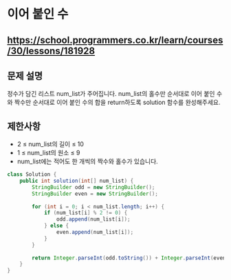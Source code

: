 # 이어 붙인 수
https://school.programmers.co.kr/learn/courses/30/lessons/181928
---
## 문제 설명
정수가 담긴 리스트 num_list가 주어집니다. num_list의 홀수만 순서대로 이어 붙인 수와 짝수만 순서대로 이어 붙인 수의 합을 return하도록 solution 함수를 완성해주세요.

## 제한사항
+ 2 ≤ num_list의 길이 ≤ 10
+ 1 ≤ num_list의 원소 ≤ 9
+ num_list에는 적어도 한 개씩의 짝수와 홀수가 있습니다.
```java
class Solution {
    public int solution(int[] num_list) {
        StringBuilder odd = new StringBuilder();
        StringBuilder even = new StringBuilder();
        
        for (int i = 0; i < num_list.length; i++) {
            if (num_list[i] % 2 != 0) {
                odd.append(num_list[i]);
            } else {
                even.append(num_list[i]);
            }
        }
        
        return Integer.parseInt(odd.toString()) + Integer.parseInt(even.toString());
    }
}
```
